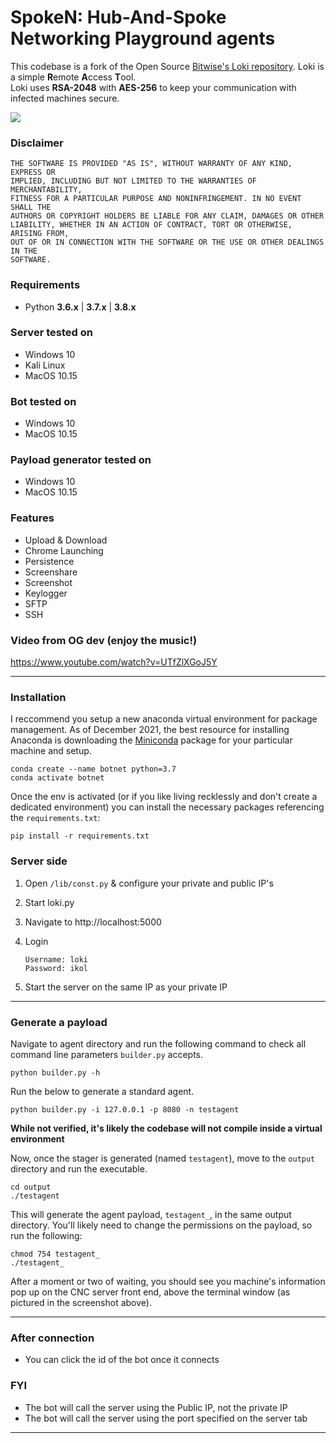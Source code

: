 # SpokeN: Hub-And-Spoke Networking Playground agents

This codebase is a fork of the Open Source [Bitwise's Loki repository](https://github.com/Bitwise-01/Loki). Loki is a simple **R**emote **A**ccess **T**ool.<br/>
Loki uses **RSA-2048** with **AES-256** to keep your communication with infected machines secure.<br/>

<img src="Screenshots/bots.png" atl=""/>

### Disclaimer

```
THE SOFTWARE IS PROVIDED "AS IS", WITHOUT WARRANTY OF ANY KIND, EXPRESS OR
IMPLIED, INCLUDING BUT NOT LIMITED TO THE WARRANTIES OF MERCHANTABILITY,
FITNESS FOR A PARTICULAR PURPOSE AND NONINFRINGEMENT. IN NO EVENT SHALL THE
AUTHORS OR COPYRIGHT HOLDERS BE LIABLE FOR ANY CLAIM, DAMAGES OR OTHER
LIABILITY, WHETHER IN AN ACTION OF CONTRACT, TORT OR OTHERWISE, ARISING FROM,
OUT OF OR IN CONNECTION WITH THE SOFTWARE OR THE USE OR OTHER DEALINGS IN THE
SOFTWARE.
```

### Requirements

-   Python **3.6.x** | **3.7.x** | **3.8.x**

### Server tested on

-   Windows 10
-   Kali Linux
-   MacOS 10.15

### Bot tested on

-   Windows 10
-   MacOS 10.15

### Payload generator tested on

-   Windows 10
-   MacOS 10.15

### Features

-   Upload & Download
-   Chrome Launching
-   Persistence
-   Screenshare
-   Screenshot
-   Keylogger
-   SFTP
-   SSH

### Video from OG dev (enjoy the music!)

https://www.youtube.com/watch?v=UTfZlXGoJ5Y

---

### Installation

I reccommend you setup a new anaconda virtual environment for package management. As of December 2021, the best resource for installing Anaconda is downloading the [Miniconda](https://docs.conda.io/en/latest/miniconda.html) package for your particular machine and setup.

```shell
conda create --name botnet python=3.7
conda activate botnet
```

Once the env is activated (or if you like living recklessly and don't create a dedicated environment) you can install the necessary packages referencing the `requirements.txt`:

```shell
pip install -r requirements.txt
```

### Server side

1. Open `/lib/const.py` & configure your private and public IP's
2. Start loki.py
3. Navigate to http://localhost:5000
4. Login

    ```
    Username: loki
    Password: ikol
    ```

5. Start the server on the same IP as your private IP

---

### Generate a payload

Navigate to agent directory and run the following command to check all command line parameters `builder.py` accepts. 

```shell
python builder.py -h
```

Run the below to generate a standard agent.

```shell
python builder.py -i 127.0.0.1 -p 8080 -n testagent
```

**While not verified, it's likely the codebase will not compile inside a virtual environment**

Now, once the stager is generated (named `testagent`), move to the `output` directory and run the executable. 

```shell
cd output
./testagent
```

This will generate the agent payload, `testagent_`, in the same output directory. You'll likely need to change the permissions on the payload, so run the following:

```shell
chmod 754 testagent_
./testagent_
```

After a moment or two of waiting, you should see you machine's information pop up on the CNC server front end, above the terminal window (as pictured in the screenshot above).

---

### After connection

-   You can click the id of the bot once it connects

### FYI

-   The bot will call the server using the Public IP, not the private IP
-   The bot will call the server using the port specified on the server tab

---
